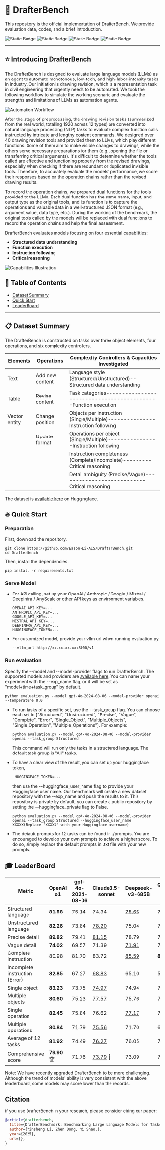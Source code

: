 # :wrench: DrafterBench
This repository is the official implementation of DrafterBench. We provide evaluation data, codes, and a brief introduction.

![Static Badge](https://img.shields.io/badge/Code_License-MIT_License-blue) ![Static Badge](https://img.shields.io/badge/Linux_%2F_OSX-passing-green) ![Static Badge](https://img.shields.io/badge/Window-failing-red) ![Static Badge](https://img.shields.io/badge/python-3.10%2B-purple)


---

## :star: Introducing DrafterBench

The DrafterBench is designed to evaluate large language models (LLMs) as an agent to automate monotonous, low-tech, and high-labor-intensity tasks in industry. Our initiation is drawing revision, which is a representation task in civil engineering that urgently needs to be automated. We took the following workflow to simulate the working scenario and evaluate the strengths and limitations of LLMs as automation agents.

![Automation Workflow](/figures/Workflow.png "Automation Workflow")

After the stage of preprocessing, the drawing revision tasks (summarized from the real world, totalling 1920 across 12 types) are converted into natural language processing (NLP) tasks to evaluate complex function calls instructed by intricate and lengthy content commands. We designed over 40 drawing revision tools and provided them to LLMs, which play different functions. Some of them aim to make visible changes to drawings, while the others serve necessary preparations for them (e.g., opening the file or transferring critical arguments). It's difficult to determine whether the tools called are effective and functioning properly from the revised drawings, especially when checking if there are redundant or duplicated invisible tools. Therefore, to accurately evaluate the models‘ performance, we score their responses based on the operation chains rather than the revised drawing results.

To record the operation chains, we prepared dual functions for the tools provided to the LLMs. Each dual function has the same name, input, and output type as the original tools, and its function is to capture the operations and valuable data in a well-structured JSON format (e.g., argument value, data type, etc.). During the working of the benchmark, the original tools called by the models will be replaced with dual functions to record the operation chains and help the final assessment.

DrafterBench evaluates models focusing on four essential capabilities:
- **Structured data understanding**
- **Function execution**
- **Instruction following**
- **Critical reasoning**

![Capabilities Illustration](/figures/Capabilities.png "Capabilities Illustration")

## :ski: Table of Contents

- [Dataset Summary](#dataset-summary)
- [Quick Start](#quick-start)
- [LeaderBoard](#leaderboard)

---

## :clipboard: <span id="dataset-summary">Dataset Summary</span>

The DrafterBench is constructed on tasks over three object elements, four operations, and six complexity controllers.

| Elements                | Operations                     | Complexity Controllers & Capacities Investigated                               |
|-------------------------|--------------------------------|--------------------------------------------------------------------------------|
| Text                    | Add new content                |Language style (Structured/Unstructured)--Structured data understanding         |
| Table                   | Revise content                 |Task categories--------------------------------------------Function execution   |
| Vector entity           | Change position                |Objects per instruction (Single/Multiple)---------------Instruction following   |
|                         | Update format                  |Operations per object (Single/Multiple)----------------Instruction following    |
|                         |                                |Instruction completeness (Complete/Incomplete)---------Critical reasoning       |
|                         |                                |Detail ambiguity (Precise/Vague)---------------------------Critical reasoning   |

The dataset is [available here](https://huggingface.co/datasets/Eason666/DrafterBenchmark) on Huggingface.

## :fire: <span id="quick-start">Quick Start</span>

### Preparation
First, download the repository.

```shell
git clone https://github.com/Eason-Li-AIS/DrafterBench.git
cd DrafterBench
```

Then, install the dependencies.

```shell
pip install -r requirements.txt
```

### Serve Model
- For API calling, set up your OpenAI / Anthropic / Google / Mistral / Deepinfra / AnyScale or other API keys as environment variables.

    ```shell
    OPENAI_API_KEY=...
    ANTHROPIC_API_KEY=...
    GOOGLE_API_KEY=...
    MISTRAL_API_KEY=...
    DEEPINFRA_API_KEY=...
    HUGGINGFACE_TOKEN=...
    ```
- For customized model, provide your vllm url when running evaluation.py

    ```shell
    --vllm_url http://xx.xx.xx.xx:8000/v1
    ```

### Run evaluation
Specify the --model and --model-provider flags to run DrafterBench. The supported models and providers are [available here](https://docs.litellm.ai/docs/providers). You can name your experiment with the --exp_name flag, or it will be set as "model+time+task_group" by default.
```shell
python evaluation.py --model gpt-4o-2024-08-06 --model-provider openai --temperature 0.0
```

- To run tasks of a specific set, use the --task_group flag. You can choose each set in ["Structured", "Unstructured", "Precise", "Vague", "Complete", "Error", "Single_Object", "Multiple_Objects", "Single_Operation", "Multiple_Operations"]. For example:

  ```shell
  python evaluation.py --model gpt-4o-2024-08-06 --model-provider openai --task_group Structured
  ```
  This command will run only the tasks in a structured language. The default task group is "All" tasks.

- To have a clear view of the result, you can set up your huggingface token, 
  ```shell
   HUGGINGFACE_TOKEN=...
  ```
  then use the --huggingface_user_name flag to provide your Huggingface user name. Our benchmark will create a new dataset repository with the --exp_name and push the results to it. This repository is private by default, you can create a public repository by setting the --huggingface_private flag to False.
  ```shell
  python evaluation.py --model gpt-4o-2024-08-06 --model-provider openai --task_group Structured --huggingface_user_name XXXXX(Replace "XXXXX" with your Huggingface username)
  ```
- The default prompts for 12 tasks can be found in ./prompts. You are encouraged to develop your own prompts to achieve a higher score. To do so, simply replace the default prompts in .txt file with your new prompts.

## :mortar_board: <span id="leaderboard">LeaderBoard</span>

| Metric  |  OpenAI o1 | gpt-4o-2024-08-06 | Claude3.5-sonnet | Deepseek-v3-685B | Qwen2.5-72B-Instruct | Llama3-70B-Instruct |
|---------|-----------|------------|------------------|-------------|----------|-----------------|
| Structured language    | **81.58**     | 75.14      | 74.34            | <ins>75.66</ins>       | 74.57    | 68.96           |
| Unstructured language  | **82.26**     | 73.84      | <ins>78.20</ins>            | 75.04       | 72.16    | 67.92           |
| Precise detail      | **89.82**     | 79.41      | <ins>81.15</ins>            | 78.79       | 75.12    | 71.36           |
| Vague detail      | **74.02**     | 69.57      | 71.39            | <ins>71.91</ins>       | 71.55    | 65.37           |
| Complete instruction     | 80.98     | 81.70      | 83.72            | <ins>85.59</ins>       | **87.58**    | 83.10           |
| Incomplete instruction (Error)     | **82.85**     | 67.27      | <ins>68.83</ins>            | 65.10       | 59.16    | 53.78           |
| Single object  | **83.23**     | 73.75      | <ins>74.97</ins>            | 74.94       | 74.18    | 67.22           |
| Multiple objects | **80.60**     | 75.23      | <ins>77.57</ins>            | 75.76       | 72.56    | 69.66           |
| Single operation  | **82.45**     | 75.84      | 76.62            | <ins>77.17</ins>       | 75.88    | 71.02           |
| Multiple operations | **80.84**     | 71.79      | <ins>75.56</ins>            | 71.70       | 68.36    | 63.27           |
| Average of 12 tasks      | **81.92**     | 74.49      | <ins>76.27</ins>            | 76.05       | 73.37    | 68.44           |
|  Comprehensive score       |  **79.90** :trophy:    | 71.76      | <ins>73.79</ins> :gem:           | 73.09       | 70.52    | 64.95           |

Note: We have recently upgraded DrafterBench to be more challenging. Although the trend of models' ability is very consistent with the above leaderboard, some models may score lower than the records.

## Citation

If you use DrafterBench in your research, please consider citing our paper:

```bibtex
@article{drafterbench,
  title={DrafterBenchmark: Benchmarking Large Language Models for Tasks Automation in Civil Engineering},
  author={Yinsheng Li, Zhen Dong, Yi Shao.},
  year={2025},
  url={},
}
